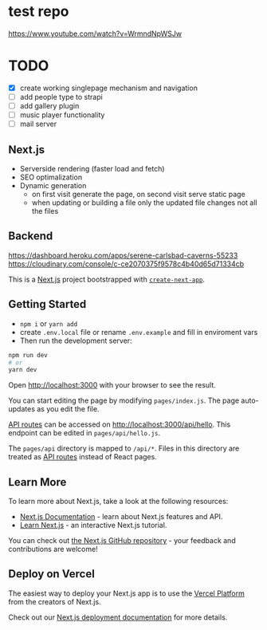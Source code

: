 # test repo

https://www.youtube.com/watch?v=WrmndNpWSJw

# TODO
- [x] create working singlepage mechanism and navigation
- [ ] add people type to strapi
- [ ] add gallery plugin
- [ ] music player functionality
- [ ] mail server

## Next.js
- Serverside rendering (faster load and fetch)
- SEO optimalization
- Dynamic generation
  - on first visit generate the page, on second visit serve static page
  - when updating or building a file only the updated file changes not all the files

## Backend
https://dashboard.heroku.com/apps/serene-carlsbad-caverns-55233
https://cloudinary.com/console/c-ce2070375f9578c4b40d65d71334cb

This is a [Next.js](https://nextjs.org/) project bootstrapped with [`create-next-app`](https://github.com/vercel/next.js/tree/canary/packages/create-next-app).

## Getting Started
- `npm i` or `yarn add`
- create `.env.local` file or rename `.env.example` and fill in enviroment vars
- Then run the development server:

```bash
npm run dev
# or
yarn dev
```

Open [http://localhost:3000](http://localhost:3000) with your browser to see the result.

You can start editing the page by modifying `pages/index.js`. The page auto-updates as you edit the file.

[API routes](https://nextjs.org/docs/api-routes/introduction) can be accessed on [http://localhost:3000/api/hello](http://localhost:3000/api/hello). This endpoint can be edited in `pages/api/hello.js`.

The `pages/api` directory is mapped to `/api/*`. Files in this directory are treated as [API routes](https://nextjs.org/docs/api-routes/introduction) instead of React pages.

## Learn More

To learn more about Next.js, take a look at the following resources:

- [Next.js Documentation](https://nextjs.org/docs) - learn about Next.js features and API.
- [Learn Next.js](https://nextjs.org/learn) - an interactive Next.js tutorial.

You can check out [the Next.js GitHub repository](https://github.com/vercel/next.js/) - your feedback and contributions are welcome!

## Deploy on Vercel

The easiest way to deploy your Next.js app is to use the [Vercel Platform](https://vercel.com/new?utm_medium=default-template&filter=next.js&utm_source=create-next-app&utm_campaign=create-next-app-readme) from the creators of Next.js.

Check out our [Next.js deployment documentation](https://nextjs.org/docs/deployment) for more details.
